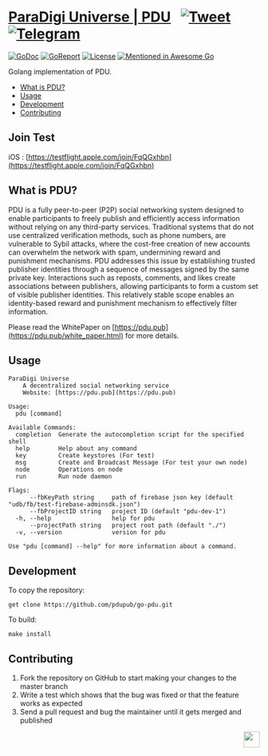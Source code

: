 # [ParaDigi Universe | PDU](https://pdu.pub) &nbsp; [![Tweet](https://img.shields.io/twitter/url/http/shields.io.svg?style=social)](https://x.com/pdupub) &nbsp; [![Telegram](https://img.shields.io/badge/-telegram-red?color=white&logo=telegram)](https://t.me/pdugroup)

[![GoDoc](https://img.shields.io/badge/godoc-reference-blue.svg)](https://godoc.org/github.com/pdupub/go-pdu)
[![GoReport](https://goreportcard.com/badge/github.com/pdupub/go-pdu)](https://goreportcard.com/report/github.com/pdupub/go-pdu)
[![License](https://img.shields.io/badge/license-GPL%20v3-blue.svg)](LICENSE)
[![Mentioned in Awesome Go](https://awesome.re/mentioned-badge.svg)](https://github.com/avelino/awesome-go#distributed-systems)

Golang implementation of PDU.

- [What is PDU?](#what-is-pdu)
- [Usage](#usage)
- [Development](#development)
- [Contributing](#contributing)

## Join Test

iOS : [https://testflight.apple.com/join/FqQGxhbn](https://testflight.apple.com/join/FqQGxhbn)

## What is PDU?

PDU is a fully peer-to-peer (P2P) social networking system designed to enable participants to freely publish and efficiently access information without relying on any third-party services. Traditional systems that do not use centralized verification methods, such as phone numbers, are vulnerable to Sybil attacks, where the cost-free creation of new accounts can overwhelm the network with spam, undermining reward and punishment mechanisms. PDU addresses this issue by establishing trusted publisher identities through a sequence of messages signed by the same private key. Interactions such as reposts, comments, and likes create associations between publishers, allowing participants to form a custom set of visible publisher identities. This relatively stable scope enables an identity-based reward and punishment mechanism to effectively filter information.

Please read the WhitePaper on [https://pdu.pub](https://pdu.pub/white_paper.html) for more details.


## Usage

```
ParaDigi Universe
	A decentralized social networking service
	Website: [https://pdu.pub](https://pdu.pub)

Usage:
  pdu [command]

Available Commands:
  completion  Generate the autocompletion script for the specified shell
  help        Help about any command
  key         Create keystores (For test)
  msg         Create and Broadcast Message (For test your own node)
  node        Operations on node
  run         Run node daemon

Flags:
      --fbKeyPath string     path of firebase json key (default "udb/fb/test-firebase-adminsdk.json")
      --fbProjectID string   project ID (default "pdu-dev-1")
  -h, --help                 help for pdu
      --projectPath string   project root path (default "./")
  -v, --version              version for pdu

Use "pdu [command] --help" for more information about a command.
```


## Development

To copy the repository:

```
get clone https://github.com/pdupub/go-pdu.git

```

To build:
```
make install 
```


## Contributing

1. Fork the repository on GitHub to start making your changes to the master branch
2. Write a test which shows that the bug was fixed or that the feature works as expected
3. Send a pull request and bug the maintainer until it gets merged and published



<a href="https://pdu.pub"><img height="32" align="right" src="https://pdu.pub/assets/images/logo.png"></a>
